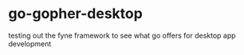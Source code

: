 # go-gopher-desktop
testing out the fyne framework to see what go offers for desktop app development
